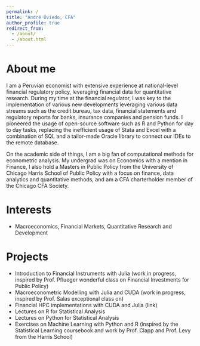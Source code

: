 ```yaml
---
permalink: /
title: "André Oviedo, CFA"
author_profile: true
redirect_from: 
  - /about/
  - /about.html
---
```


# About me


I am a Peruvian economist with extensive experience at national-level financial regulatory policy, leveraging financial data for quantitative research.
During my time at the financial regulator, I was key to the implementation of various new developments leveraging various data streams such as the credit bureau, tax data,
financial statements and regulatory reports for banks, insurance companies and pension funds. I pioneered the usage of open-source software such as R and Python
for day to day tasks, replacing the inefficient usage of Stata and Excel with a combination of SQL and a tailor-made Oracle library to connect our IDEs to the remote database.

On the academic side of things, I am a big fan of computational methods for econometric analysis. My undergrad was on Economics with a mention in Finance, I also hold a Masters in Public Policy from the University of Chicago Harris School of Public Policy with a focus on finance, data analytics and quantitative methods, and am a CFA charterholder member of the Chicago CFA Society.

# Interests

- Macroeconomics, Financial Markets, Quantitative Research and Development

# Projects

- Introduction to Financial Instruments with Julia (work in progress, inspired by Prof. Pflueger wonderful class on Financial Investments for Public Policy)
- Macroeconometric Modelling with Julia and CUDA (work in progress, inspired by Prof. Salas exceptional class on)
- Financial HPC implementations with CUDA and Julia (link)
- Lectures on R for Statistical Analysis
- Lectures on Python for Statistical Analysis
- Exercises on Machine Learning with Python and R (inspired by the Statistical Learning coursebook and work by Prof. Clapp and Prof. Levy from the Harris School)
